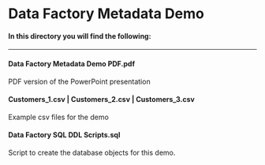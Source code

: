 # Data Factory Metadata Demo

#### In this directory you will find the following:
----

#### Data Factory Metadata Demo PDF.pdf
PDF version of the PowerPoint presentation

#### Customers_1.csv | Customers_2.csv | Customers_3.csv
Example csv files for the demo

#### Data Factory SQL DDL Scripts.sql
Script to create the database objects for this demo.
